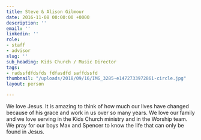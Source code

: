 ```yaml
---
title: Steve & Alison Gilmour
date: 2016-11-08 00:00:00 +0000
description: ''
email: ''
linkedin: ''
role:
- staff
- advisor
slug: ''
sub_heading: Kids Church / Music Director
tags:
- radssfdfdsfds fdfasdfd saffdssfd
thumbnail: "/uploads/2018/09/16/IMG_3285-e1472733972861-circle.jpg"
layout: person

---
```

We love Jesus. It is amazing to think of how much our lives have changed because of his grace and work in us over so many years. We love our family and we love serving in the Kids Church ministry and in the Worship team. We pray for our boys Max and Spencer to know the life that can only be found in Jesus.
